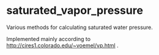 # saturated_vapor_pressure
Various methods for calculating saturated water pressure.

Implemented mainly according to http://cires1.colorado.edu/~voemel/vp.html .
